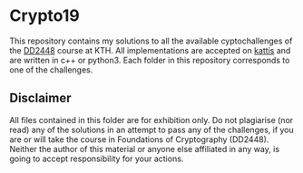 # Crypto19
This repository contains my solutions to all the available cyptochallenges of the [DD2448](https://www.kth.se/student/kurser/kurs/DD2448?l=en) course at KTH. All implementations are accepted on [kattis](https://kth.kattis.com/courses/DD2448/krypto17/problems) and are written in c++ or python3. Each folder in this repository corresponds to one of the challenges.

## Disclaimer
All files contained in this folder are for exhibition only. Do not plagiarise (nor read) any of the solutions in an attempt to pass any of the challenges, if you are or will take the course in Foundations of Cryptography (DD2448).
Neither the author of this material or anyone else affiliated in any way, is going to accept responsibility for your actions.



